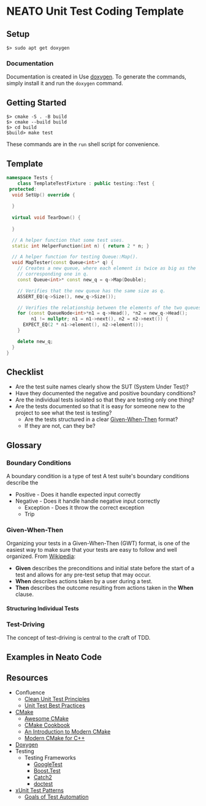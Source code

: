 # NEATO Unit Test Coding Template

## Setup

```
$> sudo apt get doxygen
```

### Documentation

Documentation is created in Use [doxygen](https://www.doxygen.nl/). To generate
the commands, simply install it and run the `doxygen` command.

## Getting Started

```
$> cmake -S . -B build
$> cmake --build build
$> cd build
$build> make test
```

These commands are in the `run` shell script for convenience. 

## Template

```c++
namespace Tests {
    class TemplateTestFixture : public testing::Test {
 protected:  
  void SetUp() override {
    
  }
  
  virtual void TearDown() {
  
  }

  // A helper function that some test uses.
  static int HelperFunction(int n) { return 2 * n; }

  // A helper function for testing Queue::Map().
  void MapTester(const Queue<int>* q) {
    // Creates a new queue, where each element is twice as big as the
    // corresponding one in q.
    const Queue<int>* const new_q = q->Map(Double);

    // Verifies that the new queue has the same size as q.
    ASSERT_EQ(q->Size(), new_q->Size());

    // Verifies the relationship between the elements of the two queues.
    for (const QueueNode<int>*n1 = q->Head(), *n2 = new_q->Head();
         n1 != nullptr; n1 = n1->next(), n2 = n2->next()) {
      EXPECT_EQ(2 * n1->element(), n2->element());
    }

    delete new_q;
  }
}
```

## Checklist

* Are the test suite names clearly show the SUT (System Under Test)?
* Have they documented the negative and positive boundary conditions?
* Are the individual tests isolated so that they are testing only one thing?
* Are the tests documented so that it is easy for someone new to the project to see what the test is testing?
  * Are the tests structured in a clear [Given-When-Then](https://martinfowler.com/bliki/GivenWhenThen.html) format?
  * If they are not, can they be?

## Glossary

### Boundary Conditions

A boundary condition is a type of test 
A test suite's boundary conditions describe the 

* Positive - Does it handle expected input correctly
* Negative - Does it handle handle negative input correctly
  * Exception - Does it throw the correct exception
  * Trip

### Given-When-Then 

Organizing your tests in a Given-When-Then (GWT) format, is one of the easiest way to make sure that your tests are 
easy to follow and well organized. From [Wikipedia](https://en.wikipedia.org/wiki/Given-When-Then):

* **Given** describes the preconditions and initial state before the start of a test and allows for any pre-test setup that may occur. 
* **When** describes actions taken by a user during a test. 
* **Then** describes the outcome resulting from actions taken in the **When** clause.

#### Structuring Individual Tests



### Test-Driving

The concept of test-driving is central to the craft of TDD. 

## Examples in Neato Code

## Resources

* Confluence
  * [Clean Unit Test Principles](https://acnforgenetwork.atlassian.net/wiki/spaces/NQFUT/pages/121157648839/Clean+Unit+Test+Principles) 
  * [Unit Test Best Practices](https://acnforgenetwork.atlassian.net/wiki/spaces/NQFUT/pages/121157386276/Unit+Test+Best+Practices)
* [CMake](https://cmake.org/)
  * [Awesome CMake](https://github.com/onqtam/awesome-cmake)
  * [CMake Cookbook](https://github.com/dev-cafe/cmake-cookbook)
  * [An Introduction to Modern CMake](https://cliutils.gitlab.io/modern-cmake/)
  * [Modern CMake for C++](https://github.com/PacktPublishing/Modern-CMake-for-Cpp)
* [Doxygen](https://doxygen.nl/index.html)
* Testing
  * Testing Frameworks
    * [GoogleTest](https://github.com/google/googletest)
    * [Boost.Test](https://github.com/boostorg/test)
    * [Catch2](https://github.com/catchorg/Catch2)
    * [doctest](https://github.com/doctest/doctest)
* [xUnit Test Patterns](http://xunitpatterns.com/index.html)
  * [Goals of Test Automation](http://xunitpatterns.com/Goals%20of%20Test%20Automation.html)
